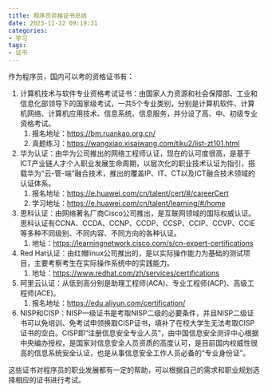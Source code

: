 ```yaml
---
title: 程序员资格证书总结
date: 2023-11-22 09:19:31
categories: 
- 学习
tags:
- 证书
---
```


作为程序员，国内可以考的资格证书有：

1. 计算机技术与软件专业资格考试证书：由国家人力资源和社会保障部、工业和信息化部领导下的国家级考试，一共5个专业类别，分别是计算机软件、计算机网络、计算机应用技术、信息系统、信息服务，并分设了高、中、初级专业资格考试。
   1. 报名地址：https://bm.ruankao.org.cn/
   2. 真题练习：https://wangxiao.xisaiwang.com/tiku2/list-zt101.html
2. 华为认证：由华为公司推出的网络工程师认证，现在的认可度很高，是基于ICT产业链人才个人职业发展生命周期，以层次化的职业技术认证为指引，搭载华为“云-管-端”融合技术，推出的覆盖IP、IT、CT以及ICT融合技术领域的认证体系。
   1. 报名地址：https://e.huawei.com/cn/talent/cert/#/careerCert
   2. 学习地址：https://e.huawei.com/cn/talent/learning/#/home
3. 思科认证：由网络著名厂商Cisco公司推出，是互联网领域的国际权威认证。思科认证有CCNA、CCDA、CCNP、CCDP、CCSP、CCIP、CCVP、CCIE等多种不同级别、不同内容、不同方向的各种认证。
   1. 地址：https://learningnetwork.cisco.com/s/cn-expert-certifications
4. Red Hat认证：由红帽linux公司推出的，是以实际操作能力为基础的测试项目，主要考察考生在实际操作系统中的实践能力。
   1. 地址：https://www.redhat.com/zh/services/certifications
5. 阿里云认证：从低到高分别是助理工程师(ACA)、专业工程师(ACP)、高级工程师(ACE)。
   1. 报名地址：https://edu.aliyun.com/certification/
6. NISP和CISP：NISP一级证书是考取NISP二级的必要条件，并且NISP二级证书可以免培训、免考试申领换取CISP证书，填补了在校大学生无法考取CISP证书的空白。CISP即“注册信息安全专业人员”，由中国信息安全测评中心根据中央编办授权，是国家对信息安全人员资质的高度认可，是目前国内权威性很高的信息系统安全认证，也是从事信息安全工作人员必备的“专业身份证”。

这些证书对程序员的职业发展都有一定的帮助，可以根据自己的需求和职业规划选择相应的证书进行考试。